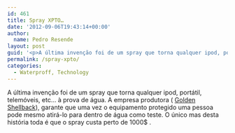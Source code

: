```yaml
---
id: 461
title: Spray XPTO…
date: '2012-09-06T19:43:14+00:00'
author: 
  name: Pedro Resende
layout: post
guid: '<p>A última invenção foi de um spray que torna qualquer ipod, portátil, telemóveis, etc… à prova de água. A empresa produtora ( <a href="http://www.golden-shellback.com/" target="_blank">Golden Shellback</a>), garante que uma vez o equipamento protegido u'
permalink: /spray-xpto/
categories:
  - Waterproff, Technology
---
```

A última invenção foi de um spray que torna qualquer ipod, portátil, telemóveis, etc… à prova de água. A empresa produtora ( <a href="http://www.golden-shellback.com/" target="_blank">Golden Shellback</a>), garante que uma vez o equipamento protegido uma pessoa pode mesmo atirá-lo para dentro de água como teste. O único mas desta história toda é que o spray custa perto de 1000$ .